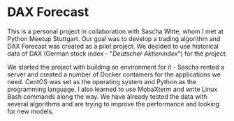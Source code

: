 # DAX Forecast

This is a personal project in collaboration with Sascha Witte, whom I met at Python Meetup Stuttgart. Our goal was to develop a trading algorithm and DAX Forecast was created as a pilot project. We decided to use historical data of DAX (German stock index - "*Deutscher Aktienindex*") for the project.

We started the project with building an environment for it - Sascha rented a server and created a number of Docker containers for the applications we need. CentOS was set as the operating system and Python as the programming language. I also learned to use MobaXterm and write Linux Bash commands along the way. We have already tested the data with several algorithms and are trying to improve the performance and looking for new models. 